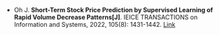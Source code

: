 * Oh J. <b>Short-Term Stock Price Prediction by Supervised Learning of Rapid Volume Decrease Patterns[J]</b>. IEICE TRANSACTIONS on Information and Systems, 2022, 105(8): 1431-1442. [Link](https://search.ieice.org/bin/summary.php?id=e105-d_8_1431)
